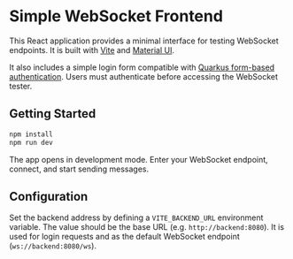 # Simple WebSocket Frontend

This React application provides a minimal interface for testing WebSocket endpoints.
It is built with [Vite](https://vite.dev/) and [Material UI](https://mui.com/).

It also includes a simple login form compatible with [Quarkus form-based authentication](https://quarkus.io/guides/security-authentication-mechanisms#form-auth). Users must authenticate before accessing the WebSocket tester.

## Getting Started

```bash
npm install
npm run dev
```

The app opens in development mode. Enter your WebSocket endpoint, connect, and start sending messages.

## Configuration

Set the backend address by defining a `VITE_BACKEND_URL` environment variable. The value should be the base URL (e.g. `http://backend:8080`). It is used for login requests and as the default WebSocket endpoint (`ws://backend:8080/ws`).
